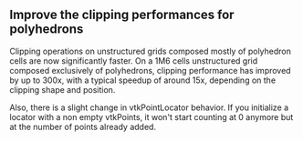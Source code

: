 ## Improve the clipping performances for polyhedrons

Clipping operations on unstructured grids composed mostly of polyhedron cells are now significantly faster.
On a 1M6 cells unstructured grid composed exclusively of polyhedrons, clipping performance has improved by up to 300x, with a typical speedup of around 15x, depending on the clipping shape and position.

Also, there is a slight change in vtkPointLocator behavior. If you initialize a locator with a non empty vtkPoints, it won't start counting at 0 anymore but at the number of points already added.
